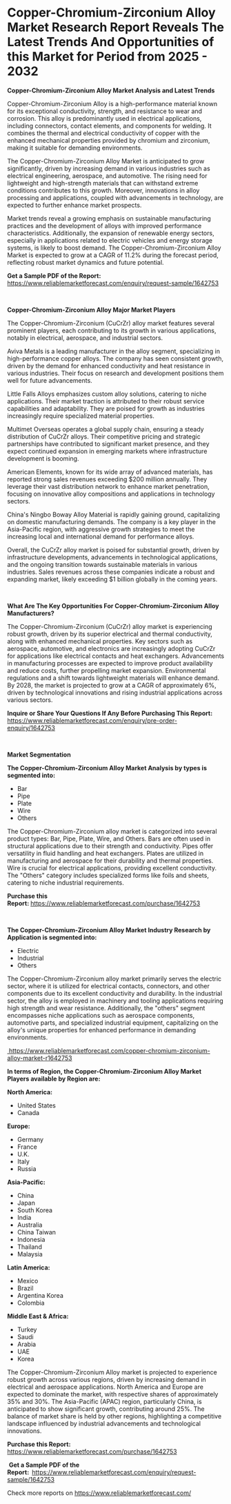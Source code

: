 <p><h1>Copper-Chromium-Zirconium Alloy Market Research Report Reveals The Latest Trends And Opportunities of this Market for Period from 2025 - 2032</h1></p><p><strong>Copper-Chromium-Zirconium Alloy Market Analysis and Latest Trends</strong></p>
<p><p>Copper-Chromium-Zirconium Alloy is a high-performance material known for its exceptional conductivity, strength, and resistance to wear and corrosion. This alloy is predominantly used in electrical applications, including connectors, contact elements, and components for welding. It combines the thermal and electrical conductivity of copper with the enhanced mechanical properties provided by chromium and zirconium, making it suitable for demanding environments.</p><p>The Copper-Chromium-Zirconium Alloy Market is anticipated to grow significantly, driven by increasing demand in various industries such as electrical engineering, aerospace, and automotive. The rising need for lightweight and high-strength materials that can withstand extreme conditions contributes to this growth. Moreover, innovations in alloy processing and applications, coupled with advancements in technology, are expected to further enhance market prospects.</p><p>Market trends reveal a growing emphasis on sustainable manufacturing practices and the development of alloys with improved performance characteristics. Additionally, the expansion of renewable energy sectors, especially in applications related to electric vehicles and energy storage systems, is likely to boost demand. The Copper-Chromium-Zirconium Alloy Market is expected to grow at a CAGR of 11.2% during the forecast period, reflecting robust market dynamics and future potential.</p></p>
<p><strong>Get a Sample PDF of the Report:&nbsp;</strong> <a href="https://www.reliablemarketforecast.com/enquiry/request-sample/1642753?utm_campaign=3203&utm_medium=2&utm_source=Github&utm_content=ia&utm_term=28032025&utm_id=copper-chromium-zirconium-alloy">https://www.reliablemarketforecast.com/enquiry/request-sample/1642753</a></p>
<p>&nbsp;</p>
<p><strong>Copper-Chromium-Zirconium Alloy Major Market Players</strong></p>
<p><p>The Copper-Chromium-Zirconium (CuCrZr) alloy market features several prominent players, each contributing to its growth in various applications, notably in electrical, aerospace, and industrial sectors.</p><p>Aviva Metals is a leading manufacturer in the alloy segment, specializing in high-performance copper alloys. The company has seen consistent growth, driven by the demand for enhanced conductivity and heat resistance in various industries. Their focus on research and development positions them well for future advancements.</p><p>Little Falls Alloys emphasizes custom alloy solutions, catering to niche applications. Their market traction is attributed to their robust service capabilities and adaptability. They are poised for growth as industries increasingly require specialized material properties.</p><p>Multimet Overseas operates a global supply chain, ensuring a steady distribution of CuCrZr alloys. Their competitive pricing and strategic partnerships have contributed to significant market presence, and they expect continued expansion in emerging markets where infrastructure development is booming.</p><p>American Elements, known for its wide array of advanced materials, has reported strong sales revenues exceeding $200 million annually. They leverage their vast distribution network to enhance market penetration, focusing on innovative alloy compositions and applications in technology sectors.</p><p>China's Ningbo Boway Alloy Material is rapidly gaining ground, capitalizing on domestic manufacturing demands. The company is a key player in the Asia-Pacific region, with aggressive growth strategies to meet the increasing local and international demand for performance alloys.</p><p>Overall, the CuCrZr alloy market is poised for substantial growth, driven by infrastructure developments, advancements in technological applications, and the ongoing transition towards sustainable materials in various industries. Sales revenues across these companies indicate a robust and expanding market, likely exceeding $1 billion globally in the coming years.</p></p>
<p>&nbsp;</p>
<p><strong>What Are The Key Opportunities For Copper-Chromium-Zirconium Alloy Manufacturers?</strong></p>
<p><p>The Copper-Chromium-Zirconium (CuCrZr) alloy market is experiencing robust growth, driven by its superior electrical and thermal conductivity, along with enhanced mechanical properties. Key sectors such as aerospace, automotive, and electronics are increasingly adopting CuCrZr for applications like electrical contacts and heat exchangers. Advancements in manufacturing processes are expected to improve product availability and reduce costs, further propelling market expansion. Environmental regulations and a shift towards lightweight materials will enhance demand. By 2028, the market is projected to grow at a CAGR of approximately 6%, driven by technological innovations and rising industrial applications across various sectors.</p></p>
<p><strong>Inquire or Share Your Questions If Any Before Purchasing This Report:</strong> <a href="https://www.reliablemarketforecast.com/enquiry/pre-order-enquiry/1642753?utm_campaign=3203&utm_medium=2&utm_source=Github&utm_content=ia&utm_term=28032025&utm_id=copper-chromium-zirconium-alloy">https://www.reliablemarketforecast.com/enquiry/pre-order-enquiry/1642753</a></p>
<p>&nbsp;</p>
<p><strong>Market Segmentation</strong></p>
<p><strong>The Copper-Chromium-Zirconium Alloy Market Analysis by types is segmented into:</strong></p>
<p><ul><li>Bar</li><li>Pipe</li><li>Plate</li><li>Wire</li><li>Others</li></ul></p>
<p><p>The Copper-Chromium-Zirconium alloy market is categorized into several product types: Bar, Pipe, Plate, Wire, and Others. Bars are often used in structural applications due to their strength and conductivity. Pipes offer versatility in fluid handling and heat exchangers. Plates are utilized in manufacturing and aerospace for their durability and thermal properties. Wire is crucial for electrical applications, providing excellent conductivity. The "Others" category includes specialized forms like foils and sheets, catering to niche industrial requirements.</p></p>
<p><strong>Purchase this Report:&nbsp;</strong><a href="https://www.reliablemarketforecast.com/purchase/1642753?utm_campaign=3203&utm_medium=2&utm_source=Github&utm_content=ia&utm_term=28032025&utm_id=copper-chromium-zirconium-alloy">https://www.reliablemarketforecast.com/purchase/1642753</a></p>
<p>&nbsp;</p>
<p><strong>The Copper-Chromium-Zirconium Alloy Market Industry Research by Application is segmented into:</strong></p>
<p><ul><li>Electric</li><li>Industrial</li><li>Others</li></ul></p>
<p><p>The Copper-Chromium-Zirconium alloy market primarily serves the electric sector, where it is utilized for electrical contacts, connectors, and other components due to its excellent conductivity and durability. In the industrial sector, the alloy is employed in machinery and tooling applications requiring high strength and wear resistance. Additionally, the "others" segment encompasses niche applications such as aerospace components, automotive parts, and specialized industrial equipment, capitalizing on the alloy's unique properties for enhanced performance in demanding environments.</p></p>
<p><a href="https://www.reliablemarketforecast.com/copper-chromium-zirconium-alloy-market-r1642753?utm_campaign=3203&utm_medium=2&utm_source=Github&utm_content=ia&utm_term=28032025&utm_id=copper-chromium-zirconium-alloy">&nbsp;https://www.reliablemarketforecast.com/copper-chromium-zirconium-alloy-market-r1642753</a></p>
<p><strong>In terms of Region, the Copper-Chromium-Zirconium Alloy Market Players available by Region are:</strong></p>
<p>
    <p> <strong> North America: </strong>
        <ul>
            <li>United States</li>
            <li>Canada</li>
        </ul>
        </p> 
    <p> <strong> Europe: </strong>
        <ul>
            <li>Germany</li>
            <li>France</li>
            <li>U.K.</li>
            <li>Italy</li>
            <li>Russia</li>
        </ul>
        </p> 
    <p> <strong> Asia-Pacific: </strong>
        <ul>
            <li>China</li>
            <li>Japan</li>
            <li>South Korea</li>
            <li>India</li>
            <li>Australia</li>
            <li>China Taiwan</li>
            <li>Indonesia</li>
            <li>Thailand</li>
            <li>Malaysia</li>
        </ul>
        </p> 
    <p> <strong> Latin America: </strong>
        <ul>
            <li>Mexico</li>
            <li>Brazil</li>
            <li>Argentina Korea</li>
            <li>Colombia</li>
        </ul>
        </p> 
    <p> <strong> Middle East & Africa: </strong>
        <ul>
            <li>Turkey</li>
            <li>Saudi</li>
            <li>Arabia</li>
            <li>UAE</li>
            <li>Korea</li>
        </ul>
    </p>
    </p>
<p><p>The Copper-Chromium-Zirconium Alloy market is projected to experience robust growth across various regions, driven by increasing demand in electrical and aerospace applications. North America and Europe are expected to dominate the market, with respective shares of approximately 35% and 30%. The Asia-Pacific (APAC) region, particularly China, is anticipated to show significant growth, contributing around 25%. The balance of market share is held by other regions, highlighting a competitive landscape influenced by industrial advancements and technological innovations.</p></p>
<p><strong>Purchase this Report: </strong><a href="https://www.reliablemarketforecast.com/purchase/1642753?utm_campaign=3203&utm_medium=2&utm_source=Github&utm_content=ia&utm_term=28032025&utm_id=copper-chromium-zirconium-alloy">https://www.reliablemarketforecast.com/purchase/1642753</a></p>
<p>&nbsp;<strong>Get a Sample PDF of the Report:&nbsp;&nbsp;</strong><a href="https://www.reliablemarketforecast.com/enquiry/request-sample/1642753?utm_campaign=3203&utm_medium=2&utm_source=Github&utm_content=ia&utm_term=28032025&utm_id=copper-chromium-zirconium-alloy">https://www.reliablemarketforecast.com/enquiry/request-sample/1642753</a></p>
<p><strong></strong></p>
<p>Check more reports on <a href="https://www.reliablemarketforecast.com/?utm_campaign=3203&utm_medium=2&utm_source=Github&utm_content=ia&utm_term=28032025&utm_id=copper-chromium-zirconium-alloy">https://www.reliablemarketforecast.com/</a></p>